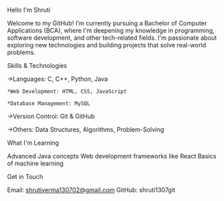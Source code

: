 Hello I'm Shruti

Welcome to my GitHub! I'm currently pursuing a Bachelor of Computer Applications (BCA), where I'm deepening my knowledge in programming, software development, and other tech-related fields. I'm passionate about exploring new technologies and building projects that solve real-world problems.

 Skills & Technologies
 
->Languages: C, C++, Python, Java

    *Web Development: HTML, CSS, JavaScript

    *Database Management: MySQL

->Version Control: Git & GitHub

->Others: Data Structures, Algorithms, Problem-Solving

What I'm Learning

Advanced Java concepts
Web development frameworks like React
Basics of machine learning

 Get in Touch
 
Email: shrutiverma130702@gmail.com
GitHub: shruti1307git
